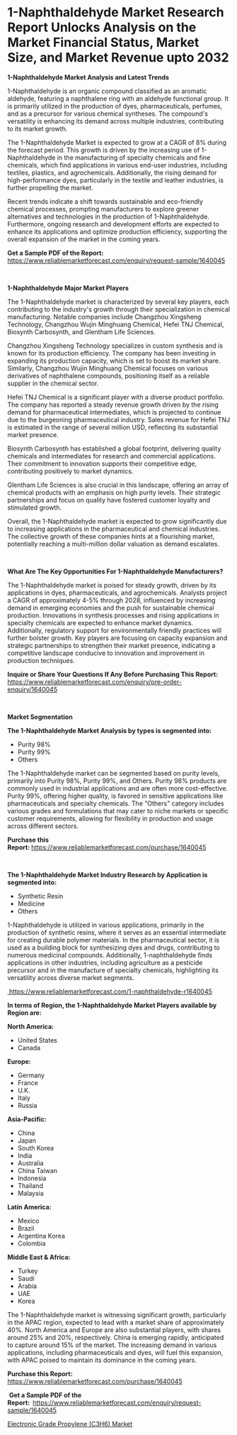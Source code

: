 <p><h1>1-Naphthaldehyde Market Research Report Unlocks Analysis on the Market Financial Status, Market Size, and Market Revenue upto 2032</h1></p><p><strong>1-Naphthaldehyde Market Analysis and Latest Trends</strong></p>
<p><p>1-Naphthaldehyde is an organic compound classified as an aromatic aldehyde, featuring a naphthalene ring with an aldehyde functional group. It is primarily utilized in the production of dyes, pharmaceuticals, perfumes, and as a precursor for various chemical syntheses. The compound's versatility is enhancing its demand across multiple industries, contributing to its market growth.</p><p>The 1-Naphthaldehyde Market is expected to grow at a CAGR of 8% during the forecast period. This growth is driven by the increasing use of 1-Naphthaldehyde in the manufacturing of specialty chemicals and fine chemicals, which find applications in various end-user industries, including textiles, plastics, and agrochemicals. Additionally, the rising demand for high-performance dyes, particularly in the textile and leather industries, is further propelling the market.</p><p>Recent trends indicate a shift towards sustainable and eco-friendly chemical processes, prompting manufacturers to explore greener alternatives and technologies in the production of 1-Naphthaldehyde. Furthermore, ongoing research and development efforts are expected to enhance its applications and optimize production efficiency, supporting the overall expansion of the market in the coming years.</p></p>
<p><strong>Get a Sample PDF of the Report:&nbsp;</strong> <a href="https://www.reliablemarketforecast.com/enquiry/request-sample/1640045?utm_campaign=2272&utm_medium=2&utm_source=Github&utm_content=ia&utm_term=01022025&utm_id=1-naphthaldehyde">https://www.reliablemarketforecast.com/enquiry/request-sample/1640045</a></p>
<p>&nbsp;</p>
<p><strong>1-Naphthaldehyde Major Market Players</strong></p>
<p><p>The 1-Naphthaldehyde market is characterized by several key players, each contributing to the industry's growth through their specialization in chemical manufacturing. Notable companies include Changzhou Xingsheng Technology, Changzhou Wujin Minghuang Chemical, Hefei TNJ Chemical, Biosynth Carbosynth, and Glentham Life Sciences.</p><p>Changzhou Xingsheng Technology specializes in custom synthesis and is known for its production efficiency. The company has been investing in expanding its production capacity, which is set to boost its market share. Similarly, Changzhou Wujin Minghuang Chemical focuses on various derivatives of naphthalene compounds, positioning itself as a reliable supplier in the chemical sector.</p><p>Hefei TNJ Chemical is a significant player with a diverse product portfolio. The company has reported a steady revenue growth driven by the rising demand for pharmaceutical intermediates, which is projected to continue due to the burgeoning pharmaceutical industry. Sales revenue for Hefei TNJ is estimated in the range of several million USD, reflecting its substantial market presence.</p><p>Biosynth Carbosynth has established a global footprint, delivering quality chemicals and intermediates for research and commercial applications. Their commitment to innovation supports their competitive edge, contributing positively to market dynamics.</p><p>Glentham Life Sciences is also crucial in this landscape, offering an array of chemical products with an emphasis on high purity levels. Their strategic partnerships and focus on quality have fostered customer loyalty and stimulated growth.</p><p>Overall, the 1-Naphthaldehyde market is expected to grow significantly due to increasing applications in the pharmaceutical and chemical industries. The collective growth of these companies hints at a flourishing market, potentially reaching a multi-million dollar valuation as demand escalates.</p></p>
<p>&nbsp;</p>
<p><strong>What Are The Key Opportunities For 1-Naphthaldehyde Manufacturers?</strong></p>
<p><p>The 1-Naphthaldehyde market is poised for steady growth, driven by its applications in dyes, pharmaceuticals, and agrochemicals. Analysts project a CAGR of approximately 4-5% through 2028, influenced by increasing demand in emerging economies and the push for sustainable chemical production. Innovations in synthesis processes and rising applications in specialty chemicals are expected to enhance market dynamics. Additionally, regulatory support for environmentally friendly practices will further bolster growth. Key players are focusing on capacity expansion and strategic partnerships to strengthen their market presence, indicating a competitive landscape conducive to innovation and improvement in production techniques.</p></p>
<p><strong>Inquire or Share Your Questions If Any Before Purchasing This Report:</strong> <a href="https://www.reliablemarketforecast.com/enquiry/pre-order-enquiry/1640045?utm_campaign=2272&utm_medium=2&utm_source=Github&utm_content=ia&utm_term=01022025&utm_id=1-naphthaldehyde">https://www.reliablemarketforecast.com/enquiry/pre-order-enquiry/1640045</a></p>
<p>&nbsp;</p>
<p><strong>Market Segmentation</strong></p>
<p><strong>The 1-Naphthaldehyde Market Analysis by types is segmented into:</strong></p>
<p><ul><li>Purity 98%</li><li>Purity 99%</li><li>Others</li></ul></p>
<p><p>The 1-Naphthaldehyde market can be segmented based on purity levels, primarily into Purity 98%, Purity 99%, and Others. Purity 98% products are commonly used in industrial applications and are often more cost-effective. Purity 99%, offering higher quality, is favored in sensitive applications like pharmaceuticals and specialty chemicals. The "Others" category includes various grades and formulations that may cater to niche markets or specific customer requirements, allowing for flexibility in production and usage across different sectors.</p></p>
<p><strong>Purchase this Report:&nbsp;</strong><a href="https://www.reliablemarketforecast.com/purchase/1640045?utm_campaign=2272&utm_medium=2&utm_source=Github&utm_content=ia&utm_term=01022025&utm_id=1-naphthaldehyde">https://www.reliablemarketforecast.com/purchase/1640045</a></p>
<p>&nbsp;</p>
<p><strong>The 1-Naphthaldehyde Market Industry Research by Application is segmented into:</strong></p>
<p><ul><li>Synthetic Resin</li><li>Medicine</li><li>Others</li></ul></p>
<p><p>1-Naphthaldehyde is utilized in various applications, primarily in the production of synthetic resins, where it serves as an essential intermediate for creating durable polymer materials. In the pharmaceutical sector, it is used as a building block for synthesizing dyes and drugs, contributing to numerous medicinal compounds. Additionally, 1-naphthaldehyde finds applications in other industries, including agriculture as a pesticide precursor and in the manufacture of specialty chemicals, highlighting its versatility across diverse market segments.</p></p>
<p><a href="https://www.reliablemarketforecast.com/1-naphthaldehyde-r1640045?utm_campaign=2272&utm_medium=2&utm_source=Github&utm_content=ia&utm_term=01022025&utm_id=1-naphthaldehyde">&nbsp;https://www.reliablemarketforecast.com/1-naphthaldehyde-r1640045</a></p>
<p><strong>In terms of Region, the 1-Naphthaldehyde Market Players available by Region are:</strong></p>
<p>
    <p> <strong> North America: </strong>
        <ul>
            <li>United States</li>
            <li>Canada</li>
        </ul>
        </p> 
    <p> <strong> Europe: </strong>
        <ul>
            <li>Germany</li>
            <li>France</li>
            <li>U.K.</li>
            <li>Italy</li>
            <li>Russia</li>
        </ul>
        </p> 
    <p> <strong> Asia-Pacific: </strong>
        <ul>
            <li>China</li>
            <li>Japan</li>
            <li>South Korea</li>
            <li>India</li>
            <li>Australia</li>
            <li>China Taiwan</li>
            <li>Indonesia</li>
            <li>Thailand</li>
            <li>Malaysia</li>
        </ul>
        </p> 
    <p> <strong> Latin America: </strong>
        <ul>
            <li>Mexico</li>
            <li>Brazil</li>
            <li>Argentina Korea</li>
            <li>Colombia</li>
        </ul>
        </p> 
    <p> <strong> Middle East & Africa: </strong>
        <ul>
            <li>Turkey</li>
            <li>Saudi</li>
            <li>Arabia</li>
            <li>UAE</li>
            <li>Korea</li>
        </ul>
    </p>
    </p>
<p><p>The 1-Naphthaldehyde market is witnessing significant growth, particularly in the APAC region, expected to lead with a market share of approximately 40%. North America and Europe are also substantial players, with shares around 25% and 20%, respectively. China is emerging rapidly, anticipated to capture around 15% of the market. The increasing demand in various applications, including pharmaceuticals and dyes, will fuel this expansion, with APAC poised to maintain its dominance in the coming years.</p></p>
<p><strong>Purchase this Report: </strong><a href="https://www.reliablemarketforecast.com/purchase/1640045?utm_campaign=2272&utm_medium=2&utm_source=Github&utm_content=ia&utm_term=01022025&utm_id=1-naphthaldehyde">https://www.reliablemarketforecast.com/purchase/1640045</a></p>
<p>&nbsp;<strong>Get a Sample PDF of the Report:&nbsp;&nbsp;</strong><a href="https://www.reliablemarketforecast.com/enquiry/request-sample/1640045?utm_campaign=2272&utm_medium=2&utm_source=Github&utm_content=ia&utm_term=01022025&utm_id=1-naphthaldehyde">https://www.reliablemarketforecast.com/enquiry/request-sample/1640045</a></p>
<p><strong></strong></p>
<p><p><a href="https://github.com/arvelm4nthig/Market-Research-Report-List-1/blob/main/electronic-grade-propylene-c3h6-market.md?utm_campaign=2272&utm_medium=2&utm_source=Github&utm_content=ia&utm_term=01022025&utm_id=1-naphthaldehyde">Electronic Grade Propylene (C3H6) Market</a></p></p>